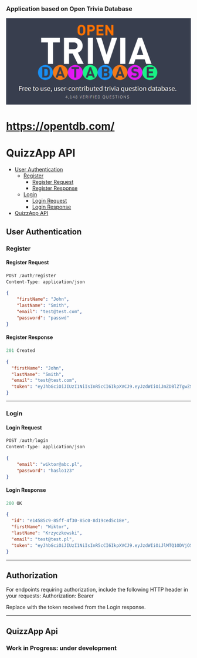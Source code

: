### Application based on Open Trivia Database

![](./Docs/TriviaDb.png)

# https://opentdb.com/

# QuizzApp API
- [User Authentication](#user-api)
  - [Register](#register)
     - [Register Request](#register-request)
     - [Register Response](#register-response)
  - [Login](#login)
     - [Login Request](#login-request)
     - [Login Response](#login-response)
- [QuizzApp API](#breakfast-api)


## User Authentication

### Register

#### Register Request
```js
POST /auth/register
Content-Type: application/json
```
```json
{
    "firstName": "John",
    "lastName": "Smith",
    "email": "test@test.com",
    "password": "passwd"
}
```
#### Register Response
```js
201 Created
```
```json
{
  "firstName": "John",
  "lastName": "Smith",
  "email": "test@test.com",
  "token": "eyJhbGciOiJIUzI1NiIsInR5cCI6IkpXVCJ9.eyJzdWIiOiJmZDBlZTgwZS0yMDMxLTQ1MDUtYTZmZi03MWEwMjA3ZjkwNDAiLCJqdGkiOiIwNzE5NDI4MC01MjdjLTRjNTItOTBhYy0zNjNiOWFjZDE5YWMiLCJnaXZlbl9uYW1lIjoiV2lrdG9yIiwiZmFtaWx5X25hbWUiOiJLcnp5Y3prb3dza2kiLCJhdWQiOiJCdWJiZXJCcmVha2Zhc3QiLCJleHAiOjE3MzE4NzM2NzAsImlzcyI6IkJ1YmJlckJyZWFrZmFzdCJ9.-ccl2nU1TO_-NUGd1IQhmqLmKedRh8ybv9ZH5GF8oG0"
}
```

---

### Login

#### Login Request
```js
POST /auth/login
Content-Type: application/json
```
```json
{
    "email": "wiktor@abc.pl",
    "password": "haslo123"
}
```
#### Login Response
```js
200 OK
```
```json
{
  "id": "e14585c9-85ff-4f30-85c0-8d19ced5c18e",
  "firstName": "Wiktor",
  "lastName": "Krzyczkowski",
  "email": "test@test.pl",
  "token": "eyJhbGciOiJIUzI1NiIsInR5cCI6IkpXVCJ9.eyJzdWIiOiJlMTQ1ODVjOS04NWZmLTRmMzAtODVjMC04ZDE5Y2VkNWMxOGUiLCJqdGkiOiJmZGRlMTBjNS00Y2NiLTQ1YzAtOWQ0Mi04NWRhYjg1M2FjZTYiLCJnaXZlbl9uYW1lIjoiV2lrdG9yIiwiZmFtaWx5X25hbWUiOiJLcnp5Y3prb3dza2kiLCJhdWQiOiJCdWJiZXJCcmVha2Zhc3QiLCJleHAiOjE3MzE4NzM4NDgsImlzcyI6IkJ1YmJlckJyZWFrZmFzdCJ9.H_Emb5mAMgG_eOy9-67N4ffX_GF5NklUEOesaEGP0v8"
}
```
---

## Authorization

For endpoints requiring authorization, include the following HTTP header in your requests:
Authorization: Bearer <your-token>

Replace <your-token> with the token received from the Login response.

---

## QuizzApp Api
### Work in Progress: under development